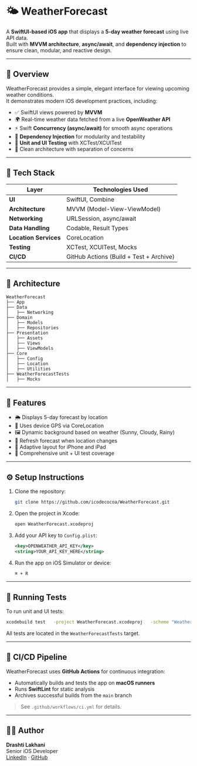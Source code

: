 # 🌤️ WeatherForecast

A **SwiftUI-based iOS app** that displays a **5-day weather forecast** using live API data.  
Built with **MVVM architecture**, **async/await**, and **dependency injection** to ensure clean, modular, and reactive design.

---

## 🧠 Overview

WeatherForecast provides a simple, elegant interface for viewing upcoming weather conditions.  
It demonstrates modern iOS development practices, including:

- ✅ SwiftUI views powered by **MVVM**
- 🌍 Real-time weather data fetched from a live **OpenWeather API**
- ⚡ Swift **Concurrency (async/await)** for smooth async operations
- 🧩 **Dependency Injection** for modularity and testability
- 🧪 **Unit and UI Testing** with XCTest/XCUITest
- 🧱 Clean architecture with separation of concerns

---

## 🧰 Tech Stack

| Layer | Technologies Used |
|-------|--------------------|
| **UI** | SwiftUI, Combine |
| **Architecture** | MVVM (Model-View-ViewModel) |
| **Networking** | URLSession, async/await |
| **Data Handling** | Codable, Result Types |
| **Location Services** | CoreLocation |
| **Testing** | XCTest, XCUITest, Mocks |
| **CI/CD** | GitHub Actions (Build + Test + Archive) |

---

## 🧩 Architecture

```
WeatherForecast
├── App
├── Data
│   ├── Networking
├── Domain
│   ├── Models
│   ├── Repositories
├── Presentation
│   ├── Assets
│   ├── Views
│   ├── ViewModels
├── Core
│   ├── Config
│   ├── Location
│   ├── Utilities
├── WeatherForecastTests
│   ├── Mocks
```

---

## 🚀 Features

- 🌦 Displays 5-day forecast by location  
- 📍 Uses device GPS via CoreLocation  
- 🖼 Dynamic background based on weather (Sunny, Cloudy, Rainy)  
- 🔄 Refresh forecast when location changes  
- 📱 Adaptive layout for iPhone and iPad  
- 🧪 Comprehensive unit + UI test coverage  

---

## ⚙️ Setup Instructions

1. Clone the repository:
   ```bash
   git clone https://github.com/icodecocoa/WeatherForecast.git
   ```

2. Open the project in Xcode:
   ```bash
   open WeatherForecast.xcodeproj
   ```

3. Add your API key to `Config.plist`:
   ```xml
   <key>OPENWEATHER_API_KEY</key>
   <string>YOUR_API_KEY_HERE</string>
   ```

4. Run the app on iOS Simulator or device:
   ```bash
   ⌘ + R
   ```

---

## 🧪 Running Tests

To run unit and UI tests:

```bash
xcodebuild test   -project WeatherForecast.xcodeproj   -scheme "WeatherForecast"   -destination 'platform=iOS Simulator,name=iPhone 15'
```

All tests are located in the `WeatherForecastTests` target.

---

## 🔁 CI/CD Pipeline

WeatherForecast uses **GitHub Actions** for continuous integration:

- Automatically builds and tests the app on **macOS runners**
- Runs **SwiftLint** for static analysis
- Archives successful builds from the `main` branch

> See `.github/workflows/ci.yml` for details.

---

## 👩‍💻 Author

**Drashti Lakhani**  
Senior iOS Developer  
[LinkedIn](https://www.linkedin.com/in/drashti-lakhani) · [GitHub](https://github.com/icodecocoa)
